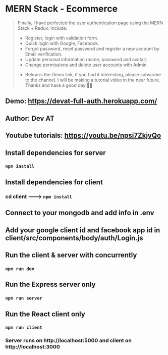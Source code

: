 # MERN Stack - Ecommerce

> Finally, I have perfected the user authentication page using the MERN Stack + Redux.
> Include:
>
> - Register, login with validation form.
> - Quick login with Google, Facebook.
> - Forgot password, reset password and register a new account by Email verification.
> - Update personal information (name, password and avatar)
> - Change permissions and delete user accounts with Admin.
>
> * Below is the Demo link, if you find it interesting, please subscribe to the channel. I will be making a tutorial video in the near future. Thanks and have a good day!💓💓

## Demo: https://devat-full-auth.herokuapp.com/

## Author: Dev AT

## Youtube tutorials: https://youtu.be/npsi7ZkjvQo

## Install dependencies for server

### `npm install`

## Install dependencies for client

### cd client ---> `npm install`

## Connect to your mongodb and add info in .env

## Add your google client id and facebook app id in client/src/components/body/auth/Login.js

## Run the client & server with concurrently

### `npm run dev`

## Run the Express server only

### `npm run server`

## Run the React client only

### `npm run client`

### Server runs on http://localhost:5000 and client on http://localhost:3000
